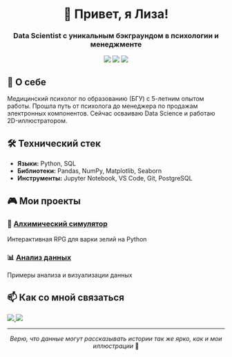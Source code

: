 <h1 align="center">👋 Привет, я Лиза!</h1>
<h3 align="center">Data Scientist с уникальным бэкграундом в психологии и менеджменте</h3>

<p align="center">
  <img src="https://img.shields.io/badge/Python-3776AB?style=for-the-badge&logo=python&logoColor=white" />
  <img src="https://img.shields.io/badge/Pandas-150458?style=for-the-badge&logo=pandas&logoColor=white" />
  <img src="https://img.shields.io/badge/SQL-4479A1?style=for-the-badge&logo=postgresql&logoColor=white" />
</p>

## 🎯 О себе

Медицинский психолог по образованию (БГУ) с 5-летним опытом работы. Прошла путь от психолога до менеджера по продажам электронных компонентов. Сейчас осваиваю Data Science и работаю 2D-иллюстратором.

## 🛠 Технический стек

- **Языки:** Python, SQL
- **Библиотеки:** Pandas, NumPy, Matplotlib, Seaborn
- **Инструменты:** Jupyter Notebook, VS Code, Git, PostgreSQL

## 🎮 Мои проекты

### 🧪 [Алхимический симулятор](https://github.com/KoshaTailwind/Coding/blob/main/Coding/colored_potion.py)
Интерактивная RPG для варки зелий на Python

### 📊 [Анализ данных](https://github.com/KoshaTailwind/ваш-репозиторий)
Примеры анализа и визуализации данных

## 📫 Как со мной связаться

<p align="left">
  <a href="https://t.me/Koshatin" target="_blank">
    <img src="https://img.shields.io/badge/Telegram-2CA5E0?style=for-the-badge&logo=telegram&logoColor=white" />
  </a>
  <a href="https://vk.com/lizakivi" target="_blank">
    <img src="https://img.shields.io/badge/VK-0077FF?style=for-the-badge&logo=vk&logoColor=white" />
  </a>
</p>

---

<p align="center">
  <i>Верю, что данные могут рассказывать истории так же ярко, как и мои иллюстрации</i> 🎨
</p>

